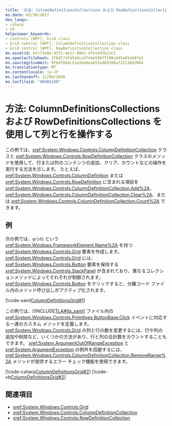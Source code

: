 ```yaml
---
title: '方法: ColumnDefinitionsCollections および RowDefinitionsCollections を使用して列と行を操作する'
ms.date: 03/30/2017
dev_langs:
- csharp
- vb
helpviewer_keywords:
- controls [WPF], Grid class
- Grid control [WPF], ColumnDefinitionCollection class
- Grid control [WPF], RowDefinitionCollection class
ms.assetid: bfc7160a-45f2-4e17-9961-df414dfb13c5
ms.openlocfilehash: 2f6d174fd54dca3744e5967f198c645e01a94fe5
ms.sourcegitcommit: 9f6df084c53a3da0ea657ed0d708a72213683084
ms.translationtype: MT
ms.contentlocale: ja-JP
ms.lasthandoff: 12/09/2020
ms.locfileid: "96984100"
---
```

# <a name="how-to-manipulate-columns-and-rows-by-using-columndefinitionscollections-and-rowdefinitionscollections"></a>方法: ColumnDefinitionsCollections および RowDefinitionsCollections を使用して列と行を操作する
この例では、<xref:System.Windows.Controls.ColumnDefinitionCollection> クラスと <xref:System.Windows.Controls.RowDefinitionCollection> クラスのメソッドを使用して、行または列のコンテンツの追加、クリア、カウントなどの操作を実行する方法を示します。 たとえば、<xref:System.Windows.Controls.ColumnDefinition> または <xref:System.Windows.Controls.RowDefinition> に含まれる項目を <xref:System.Windows.Controls.ColumnDefinitionCollection.Add%2A>、<xref:System.Windows.Controls.ColumnDefinitionCollection.Clear%2A>、または <xref:System.Windows.Controls.ColumnDefinitionCollection.Count%2A> できます。  
  
## <a name="example"></a>例  
 次の例では、`grid1` という <xref:System.Windows.FrameworkElement.Name%2A> を持つ <xref:System.Windows.Controls.Grid> 要素を作成します。 <xref:System.Windows.Controls.Grid> には、<xref:System.Windows.Controls.Button> 要素を保持する <xref:System.Windows.Controls.StackPanel> が含まれており、異なるコレクションメソッドによってそれぞれが制御されます。 <xref:System.Windows.Controls.Button> をクリックすると、分離コード ファイル内のメソッド呼び出しがアクティブ化されます。  
  
 [!code-xaml[ColumnDefinitionsGrid#1](~/samples/snippets/csharp/VS_Snippets_Wpf/ColumnDefinitionsGrid/CSharp/Window1.xaml#1)]  
  
 この例では、[!INCLUDE[TLA#tla_xaml](../../../includes/tlasharptla-xaml-md.md)] ファイル内の <xref:System.Windows.Controls.Primitives.ButtonBase.Click> イベントに対応する一連のカスタム メソッドを定義します。 <xref:System.Windows.Controls.Grid> の列と行の数を変更するには、行や列の追加や削除など、いくつかの方法があり、行と列の合計数をカウントすることもできます。 <xref:System.ArgumentOutOfRangeException> と <xref:System.ArgumentException> の例外を回避するには、<xref:System.Windows.Controls.ColumnDefinitionCollection.RemoveRange%2A> メソッドが提供するエラー チェック機能を使用できます。  
  
 [!code-csharp[ColumnDefinitionsGrid#2](~/samples/snippets/csharp/VS_Snippets_Wpf/ColumnDefinitionsGrid/CSharp/Window1.xaml.cs#2)]
 [!code-vb[ColumnDefinitionsGrid#2](~/samples/snippets/visualbasic/VS_Snippets_Wpf/ColumnDefinitionsGrid/VisualBasic/Window1.xaml.vb#2)]  
  
## <a name="see-also"></a>関連項目

- <xref:System.Windows.Controls.Grid>
- <xref:System.Windows.Controls.ColumnDefinitionCollection>
- <xref:System.Windows.Controls.RowDefinitionCollection>
